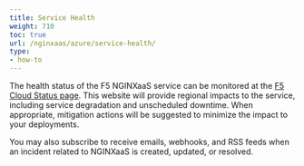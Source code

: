 ```yaml
---
title: Service Health
weight: 710
toc: true
url: /nginxaas/azure/service-health/
type:
- how-to
---
```


The health status of the F5 NGINXaaS service can be monitored at the [F5 Cloud Status page](https://www.f5cloudstatus.com/history?filter=88pmy2nlbd01). This website will provide regional impacts to the service, including service degradation and unscheduled downtime. When appropriate, mitigation actions will be suggested to minimize the impact to your deployments.

You may also subscribe to receive emails, webhooks, and RSS feeds when an incident related to NGINXaaS is created, updated, or resolved.